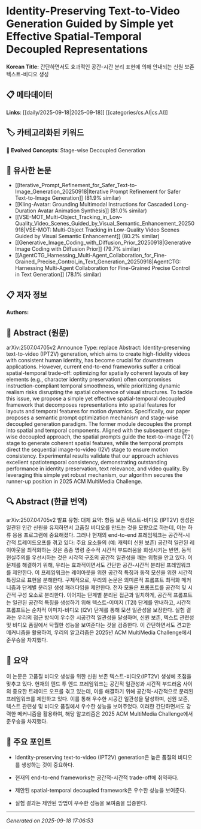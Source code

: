 
# Identity-Preserving Text-to-Video Generation Guided by Simple yet Effective Spatial-Temporal Decoupled Representations

**Korean Title:** 간단하면서도 효과적인 공간-시간 분리 표현에 의해 안내되는 신원 보존 텍스트-비디오 생성

## 📋 메타데이터

**Links**: [[daily/2025-09-18|2025-09-18]] [[categories/cs.AI|cs.AI]]

## 🏷️ 카테고리화된 키워드
**🚀 Evolved Concepts**: Stage-wise Decoupled Generation

## 🔗 유사한 논문
- [[Iterative_Prompt_Refinement_for_Safer_Text-to-Image_Generation_20250918|Iterative Prompt Refinement for Safer Text-to-Image Generation]] (81.9% similar)
- [[Kling-Avatar: Grounding Multimodal Instructions for Cascaded Long-Duration Avatar Animation Synthesis]] (81.0% similar)
- [[VSE-MOT_Multi-Object_Tracking_in_Low-Quality_Video_Scenes_Guided_by_Visual_Semantic_Enhancement_20250918|VSE-MOT: Multi-Object Tracking in Low-Quality Video Scenes Guided by Visual Semantic Enhancement]] (80.2% similar)
- [[Generative_Image_Coding_with_Diffusion_Prior_20250918|Generative Image Coding with Diffusion Prior]] (79.7% similar)
- [[AgentCTG_Harnessing_Multi-Agent_Collaboration_for_Fine-Grained_Precise_Control_in_Text_Generation_20250918|AgentCTG: Harnessing Multi-Agent Collaboration for Fine-Grained Precise Control in Text Generation]] (78.1% similar)

## 📋 저자 정보

**Authors:** 

## 📄 Abstract (원문)

arXiv:2507.04705v2 Announce Type: replace 
Abstract: Identity-preserving text-to-video (IPT2V) generation, which aims to create high-fidelity videos with consistent human identity, has become crucial for downstream applications. However, current end-to-end frameworks suffer a critical spatial-temporal trade-off: optimizing for spatially coherent layouts of key elements (e.g., character identity preservation) often compromises instruction-compliant temporal smoothness, while prioritizing dynamic realism risks disrupting the spatial coherence of visual structures. To tackle this issue, we propose a simple yet effective spatial-temporal decoupled framework that decomposes representations into spatial features for layouts and temporal features for motion dynamics. Specifically, our paper proposes a semantic prompt optimization mechanism and stage-wise decoupled generation paradigm. The former module decouples the prompt into spatial and temporal components. Aligned with the subsequent stage-wise decoupled approach, the spatial prompts guide the text-to-image (T2I) stage to generate coherent spatial features, while the temporal prompts direct the sequential image-to-video (I2V) stage to ensure motion consistency. Experimental results validate that our approach achieves excellent spatiotemporal consistency, demonstrating outstanding performance in identity preservation, text relevance, and video quality. By leveraging this simple yet robust mechanism, our algorithm secures the runner-up position in 2025 ACM MultiMedia Challenge.

## 🔍 Abstract (한글 번역)

arXiv:2507.04705v2 발표 유형: 대체
요약: 항등 보존 텍스트-비디오 (IPT2V) 생성은 일관된 인간 신원을 유지하면서 고품질 비디오를 만드는 것을 모향으로 하는데, 이는 하류 응용 프로그램에 중요해졌다. 그러나 현재의 end-to-end 프레임워크는 공간적-시간적 트레이드오프를 겪고 있다: 주요 요소들의 (예: 캐릭터 신원 보존) 공간적 일관된 레이아웃을 최적화하는 것은 종종 명령 준수적 시간적 부드러움을 희생시키는 반면, 동적 현실주의를 우선시하는 것은 시각적 구조의 공간적 일관성을 깨는 위험을 안고 있다. 이 문제를 해결하기 위해, 우리는 효과적이면서도 간단한 공간-시간적 분리된 프레임워크를 제안한다. 이 프레임워크는 레이아웃을 위한 공간적 특징과 동적 모션을 위한 시간적 특징으로 표현을 분해한다. 구체적으로, 우리의 논문은 의미론적 프롬프트 최적화 메커니즘과 단계별 분리된 생성 패러다임을 제안한다. 전자 모듈은 프롬프트를 공간적 및 시간적 구성 요소로 분리한다. 이어지는 단계별 분리된 접근과 일치하게, 공간적 프롬프트는 일관된 공간적 특징을 생성하기 위해 텍스트-이미지 (T2I) 단계를 안내하고, 시간적 프롬프트는 순차적 이미지-비디오 (I2V) 단계를 통해 모션 일관성을 보장한다. 실험 결과는 우리의 접근 방식이 우수한 시공간적 일관성을 달성하며, 신원 보존, 텍스트 관련성 및 비디오 품질에서 탁월한 성능을 보여준다는 것을 검증한다. 이 간단하면서도 견고한 메커니즘을 활용하여, 우리의 알고리즘은 2025년 ACM MultiMedia Challenge에서 준우승을 차지했다.

## 📝 요약

이 논문은 고품질 비디오 생성을 위한 신원 보존 텍스트-비디오(IPT2V) 생성에 초점을 맞추고 있다. 현재의 엔드 투 엔드 프레임워크는 공간적 일관성과 시간적 부드러움 사이의 중요한 트레이드 오프를 겪고 있는데, 이를 해결하기 위해 공간적-시간적으로 분리된 프레임워크를 제안하고 있다. 이를 통해 우수한 시공간 일관성을 달성하며, 신원 보존, 텍스트 관련성 및 비디오 품질에서 우수한 성능을 보여주었다. 이러한 간단하면서도 강력한 메커니즘을 활용하여, 해당 알고리즘은 2025 ACM MultiMedia Challenge에서 준우승을 차지했다.

## 🎯 주요 포인트

- Identity-preserving text-to-video (IPT2V) generation은 높은 품질의 비디오를 생성하는 것이 중요하다.

- 현재의 end-to-end frameworks는 공간적-시간적 trade-off에 취약하다.

- 제안된 spatial-temporal decoupled framework은 우수한 성능을 보여준다.

- 실험 결과는 제안된 방법이 우수한 성능을 보여줌을 입증한다.

---

*Generated on 2025-09-18 17:06:53*
